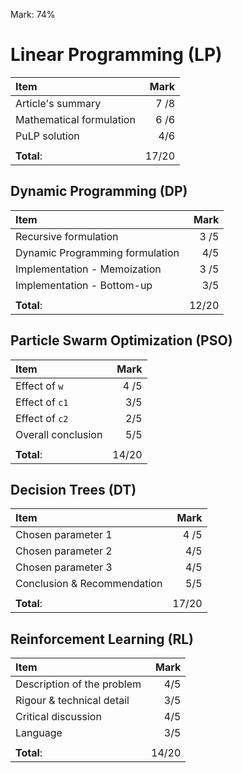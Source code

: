 Mark: 74%

# Linear Programming (LP)

| Item                     | Mark |
|:------------------------ | ----:|
| Article's summary        | 7  /8 |
| Mathematical formulation |  6 /6 |
| PuLP solution            |   4/6 |
|                          |      |
| **Total**:               |  17/20 |


## Dynamic Programming (DP)

| Item                            | Mark |
|:------------------------------- | ----:|
| Recursive formulation           |  3 /5 |
| Dynamic Programming formulation |   4/5 |
| Implementation - Memoization    |  3 /5 |
| Implementation - Bottom-up      |   3/5 |
|                                 |      |
| **Total**:                      |  12/20 |


## Particle Swarm Optimization (PSO)

| Item               | Mark |
|:------------------ | ----:|
| Effect of `w`      |  4 /5 |
| Effect of `c1`     |   3/5 |
| Effect of `c2`     |   2/5 |
| Overall conclusion |   5/5 |
|                    |      |
| **Total**:         |  14/20 |


## Decision Trees (DT)

| Item                        | Mark |
|:--------------------------- | ----:|
| Chosen parameter 1          |  4 /5 |
| Chosen parameter 2          |   4/5 |
| Chosen parameter 3          |   4/5 |
| Conclusion & Recommendation |   5/5 |
|                             |      |
| **Total**:                  |  17/20 |


## Reinforcement Learning (RL)

| Item                       | Mark |
|:-------------------------- | ----:|
| Description of the problem |   4/5 |
| Rigour & technical detail  |   3/5 |
| Critical discussion        |   4/5 |
| Language                   |   3/5 |
|                            |      |
| **Total**:                 |  14/20 |
